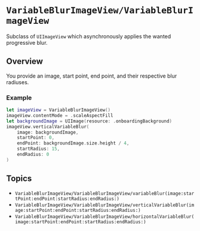 # ``VariableBlurImageView/VariableBlurImageView``

Subclass of `UIImageView` which asynchronously applies the wanted progressive blur.

## Overview

You provide an image, start point, end point, and their respective blur radiuses.

### Example

```swift
let imageView = VariableBlurImageView()
imageView.contentMode = .scaleAspectFill
let backgroundImage = UIImage(resource: .onboardingBackground)
imageView.verticalVariableBlur(
    image: backgroundImage, 
    startPoint: 0, 
    endPoint: backgroundImage.size.height / 4, 
    startRadius: 15, 
    endRadius: 0
)
```

## Topics

- ``VariableBlurImageView/VariableBlurImageView/variableBlur(image:startPoint:endPoint:startRadius:endRadius:)``
- ``VariableBlurImageView/VariableBlurImageView/verticalVariableBlur(image:startPoint:endPoint:startRadius:endRadius:)``
- ``VariableBlurImageView/VariableBlurImageView/horizontalVariableBlur(image:startPoint:endPoint:startRadius:endRadius:)``
